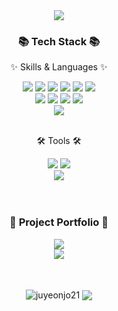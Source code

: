<div align=center>
<img src="https://capsule-render.vercel.app/api?type=venom&color=0be881&height=300&section=header&text=juyeon's%20Github!&fontSize=80&fontColor=3d3d3d&animation=twinkling&stroke=ced6e0"/>
</div>
<div align=center>
	<h3>📚 Tech Stack 📚</h3>
	<p>✨ Skills & Languages ✨</p>
</div>
<div align="center">
	<img src="https://img.shields.io/badge/Java-ED8B00?style=for-the-badge&logo=openjdk&logoColor=white" />
	<img src="https://img.shields.io/badge/HTML5-E34F26?style=for-the-badge&logo=html5&logoColor=white" />
	<img src="https://img.shields.io/badge/CSS3-1572B6?style=for-the-badge&logo=css3&logoColor=white" />
	<img src="https://img.shields.io/badge/JavaScript-F7DF1E?style=for-the-badge&logo=JavaScript&logoColor=white" />
	<img src="https://img.shields.io/badge/React-20232A?style=for-the-badge&logo=react&logoColor=61DAFB" />
	<img src="https://img.shields.io/badge/jQuery-0769AD?style=for-the-badge&logo=jquery&logoColor=white" />
	<br>
	<img src="https://img.shields.io/badge/Spring-6DB33F?style=for-the-badge&logo=spring&logoColor=white" />
	<img src="https://img.shields.io/badge/Apache%20Tomcat-F8DC75?style=for-the-badge&logo=Apache%20Tomcat&logoColor=white"/>
	<img src="https://img.shields.io/badge/Bootstrap-563D7C?style=for-the-badge&logo=bootstrap&logoColor=white" />
	<img src="https://img.shields.io/badge/Mybatis-000000?style=for-the-badge&logo=Fluentd&logoColor=white" />
	<br>
	<img src="https://img.shields.io/badge/Oracle-F80000?style=for-the-badge&logo=Oracle&logoColor=white" />
</div>
<br>
<div align=center>
	<p>🛠 Tools 🛠</p>
</div>
<div align=center>
	<img src="https://img.shields.io/badge/Eclipse%20IDE-2C2255?style=for-the-badge&logo=EclipseIDE&logoColor=white" />
	<img src="https://img.shields.io/badge/Visual%20Studio%20Code-007ACC?style=for-the-badge&logo=VisualStudioCode&logoColor=white" />
	<br>
	<img src="https://img.shields.io/badge/GitHub-181717?style=for-the-badge&logo=GitHub&logoColor=white" />
</div>
<br/><br/>
<div align=center>
	<h3>🎨 Project Portfolio 🎨</h3>
	</div>
	<div align=center>
	<a href="https://www.sysout.co.kr/gogi/">
		<img src="https://img.shields.io/badge/Semi_Project-A3CB38?style=for-the-badge&logo=Micro.blog&logoColor=white" />
	</a><br/>
	<a href="https://github.com/LcsCho/kh12-final5.git">
	<img src="https://img.shields.io/badge/Final_Project-ff9ff3?style=for-the-badge&logo=Micro.blog&logoColor=white" />
	</a>
</div><br/><br/>
<div align=center>
<p><img align="center" src="https://github-readme-stats.vercel.app/api/top-langs?username=juyeonjo21&show_icons=true&locale=en&layout=compact&theme=tokyonight" alt="juyeonjo21" />
<img align="center" src="https://github-readme-stats.vercel.app/api?username=juyeonjo21&show_icons=true&theme=tokyonight"/></p>
</div>


